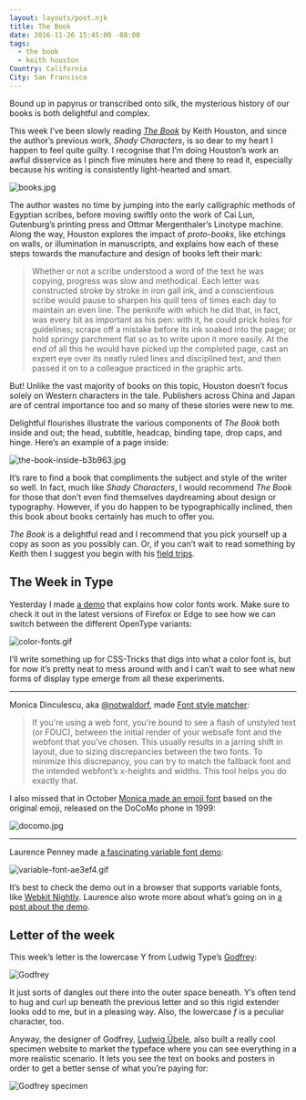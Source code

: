 ```yaml
---
layout: layouts/post.njk
title: The Book
date: 2016-11-26 15:45:00 -08:00
tags:
  - the book
  - keith houston
Country: California
City: San Francisco
---
```


Bound up in papyrus or transcribed onto silk, the mysterious history of our books is both delightful and complex.

<p>This week I’ve been slowly reading <a href="http://www.shadycharacters.co.uk/books/"><em>The Book</em></a> by Keith Houston, and since the author’s previous work, <em>Shady Characters</em>, is so dear to my heart I happen to feel quite guilty. I recognise that I’m doing Houston’s work an awful disservice as I pinch five minutes here and there to read it, especially because his writing is consistently light-hearted and smart.</p>

![books.jpg](/uploads/books.jpg)

<p>The author wastes no time by jumping into the early calligraphic methods of Egyptian scribes, before moving swiftly onto the work of Cai Lun, Gutenburg’s printing press and Ottmar Mergenthaler’s Linotype machine. Along the way, Houston explores the impact of <em>proto-books</em>, like etchings on walls, or illumination in manuscripts, and explains how each of these steps towards the manufacture and design of books left their mark:</p>

> Whether or not a scribe understood a word of the text he was copying, progress was slow and methodical. Each letter was constructed stroke by stroke in iron gall ink, and a conscientious scribe would pause to sharpen his quill tens of times each day to maintain an even line. The penknife with which he did that, in fact, was every bit as important as his pen: with it, he could prick holes for guidelines; scrape off a mistake before its ink soaked into the page; or hold springy parchment flat so as to write upon it more easily. At the end of all this he would have picked up the completed page, cast an expert eye over its neatly ruled lines and disciplined text, and then passed it on to a colleague practiced in the graphic arts.

But! Unlike the vast majority of books on this topic, Houston doesn’t focus solely on Western characters in the tale. Publishers across China and Japan are of central importance too and so many of these stories were new to me.

Delightful flourishes illustrate the various components of _The Book_ both inside and out; the head, subtitle, headcap, binding tape, drop caps, and hinge. Here’s an example of a page inside:

![the-book-inside-b3b963.jpg](/uploads/the-book-inside-b3b963.jpg)

<p>It’s rare to find a book that compliments the subject and style of the writer so well. In fact, much like <em>Shady Characters</em>, I would recommend <em>The Book</em> for those that don’t even find themselves daydreaming about design or typography. However, if you do happen to be typographically inclined, then this book about books certainly has much to offer you.</p>

_The Book_ is a delightful read and I recommend that you pick yourself up a copy as soon as you possibly can. Or, if you can’t wait to read something by Keith then I suggest you begin with his [field trips](http://www.shadycharacters.co.uk/2014/11/pompeii-trip/).

## The Week in Type

Yesterday I made [a demo](http://codepen.io/robinrendle/full/YpxXLx/) that explains how color fonts work. Make sure to check it out in the latest versions of Firefox or Edge to see how we can switch between the different OpenType variants:

![color-fonts.gif](/uploads/color-fonts.gif)

I’ll write something up for CSS-Tricks that digs into what a color font is, but for now it’s pretty neat to mess around with and I can’t wait to see what new forms of display type emerge from all these experiments.

---

Monica Dinculescu, aka [@notwaldorf](https://twitter.com/notwaldorf), made [Font style matcher](https://meowni.ca/font-style-matcher/):

> If you're using a web font, you're bound to see a flash of unstyled text (or FOUC), between the initial render of your websafe font and the webfont that you've chosen. This usually results in a jarring shift in layout, due to sizing discrepancies between the two fonts. To minimize this discrepancy, you can try to match the fallback font and the intended webfont’s x-heights and widths. This tool helps you do exactly that.

I also missed that in October [Monica made an emoji font](https://meowni.ca/posts/og-emoji-font/) based on the original emoji, released on the DoCoMo phone in 1999:

![docomo.jpg](/uploads/docomo.jpg)

---

Laurence Penney made [a fascinating variable font demo](http://www.axis-praxis.org/demo.php?id=3):

![variable-font-ae3ef4.gif](/uploads/variable-font-ae3ef4.gif)

It’s best to check the demo out in a browser that supports variable fonts, like [Webkit Nightly](https://webkit.org/nightly/). Laurence also wrote more about what’s going on in [a post about the demo](http://www.axis-praxis.org/blog/2016-11-24/10/demo-resize-textbox-with-variable-fonts).

## Letter of the week

This week’s letter is the lowercase Y from Ludwig Type’s [Godfrey](https://www.ludwigtype.de/fonts/godfrey/overview):

![Godfrey](/uploads/godfrey.jpg)

It just sorts of dangles out there into the outer space beneath. Y’s often tend to hug and curl up beneath the previous letter and so this rigid extender looks odd to me, but in a pleasing way. Also, the lowercase _f_ is a peculiar character, too.

Anyway, the designer of Godfrey, [Ludwig Übele](https://twitter.com/LudwigType), also built a really cool specimen website to market the typeface where you can see everything in a more realistic scenario. It lets you see the text on books and posters in order to get a better sense of what you’re paying for:

![Godfrey specimen](/uploads/godfrey-specimen.jpg)
